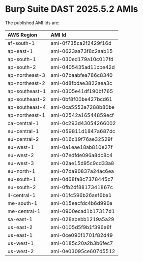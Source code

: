 # Burp Suite DAST 2025.5.2 AMIs

The published AMI Ids are:

| AWS Region | AMI Id |
| :--------- | :----- |
| af-south-1 | ami-0f735ca2f2429f16d |
| ap-east-1 | ami-0623aa73f8c2aab15 |
| ap-south-1 | ami-030ed179a10c017fd |
| ap-south-2 | ami-0405435ad11cbe42d |
| ap-northeast-3 | ami-07baabfea786c8340 |
| ap-northeast-2 | ami-0d8fbdae3822aea3c |
| ap-southeast-1 | ami-0305e41df190bf765 |
| ap-southeast-2 | ami-0bf8f00be427bcd61 |
| ap-southeast-4 | ami-0ca5553a7288b80be |
| ap-northeast-1 | ami-02542a16544859ecf |
| ca-central-1 | ami-0c293d43054266002 |
| eu-central-1 | ami-059811d1847a687dc |
| eu-central-2 | ami-016c19f76ae32529f |
| eu-west-1 | ami-0a1eae18ab810e27f |
| eu-west-2 | ami-07edfde096a8dc8c4 |
| eu-west-3 | ami-02ae15d95c9cd33a8 |
| eu-north-1 | ami-07da90837a24ac6ea |
| eu-south-1 | ami-0d68fa8c7378445c7 |
| eu-south-2 | ami-0fb2df8817341867c |
| il-central-1 | ami-01fc596b26aef6ba1 |
| me-south-1 | ami-015eacfdc4b6d990a |
| me-central-1 | ami-0900ecad1b17317d1 |
| sa-east-1 | ami-028abebb1219a5a29 |
| us-east-2 | ami-0105d5f9b1f396a6f |
| us-east-1 | ami-0ce090f1701f82d49 |
| us-west-1 | ami-0185c20a2b3b6fec7 |
| us-west-2 | ami-0e03095ce607d5512 |

